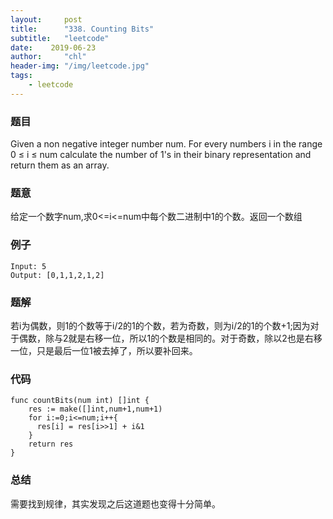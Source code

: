 ```yaml
---
layout:     post
title:      "338. Counting Bits"
subtitle:   "leetcode"
date:    2019-06-23
author:     "chl"
header-img: "/img/leetcode.jpg"
tags:
    - leetcode
--- 
```


### 题目
Given a non negative integer number num. For every numbers i in the range 0 ≤ i ≤ num calculate the number of 1's in their binary representation and return them as an array.

### 题意
给定一个数字num,求0<=i<=num中每个数二进制中1的个数。返回一个数组

### 例子

```
Input: 5
Output: [0,1,1,2,1,2]
```
### 题解
若i为偶数，则1的个数等于i/2的1的个数，若为奇数，则为i/2的1的个数+1;因为对于偶数，除与2就是右移一位，所以1的个数是相同的。对于奇数，除以2也是右移一位，只是最后一位1被去掉了，所以要补回来。

### 代码

```
func countBits(num int) []int {
    res := make([]int,num+1,num+1)
    for i:=0;i<=num;i++{
      res[i] = res[i>>1] + i&1
    }
    return res
}
```

### 总结
需要找到规律，其实发现之后这道题也变得十分简单。
